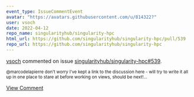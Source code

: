```yaml
---
event_type: IssueCommentEvent
avatar: "https://avatars.githubusercontent.com/u/814322?"
user: vsoch
date: 2022-04-12
repo_name: singularityhub/singularity-hpc
html_url: https://github.com/singularityhub/singularity-hpc/pull/539
repo_url: https://github.com/singularityhub/singularity-hpc
---
```


<a href='https://github.com/vsoch' target='_blank'>vsoch</a> commented on issue <a href='https://github.com/singularityhub/singularity-hpc/pull/539' target='_blank'>singularityhub/singularity-hpc#539</a>.

<small>@marcodelapierre don't worry I've kept a link to the discussion here - will try to write it all up in one place to stare at before working on views, should be next!...</small>

<a href='https://github.com/singularityhub/singularity-hpc/pull/539' target='_blank'>View Comment</a>